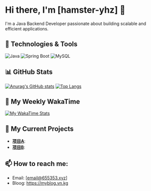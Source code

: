 # Hi there, I'm [hamster-yhz] 👋

I'm a Java Backend Developer passionate about building scalable and efficient applications.

## 🔧 Technologies & Tools

![Java](https://img.shields.io/badge/Java-ED8B00?style=for-the-badge&logo=openjdk&logoColor=white)
![Spring Boot](https://img.shields.io/badge/Spring%20Boot-6DB33F?style=for-the-badge&logo=spring-boot&logoColor=white)
![MySQL](https://img.shields.io/badge/MySQL-005C84?style=for-the-badge&logo=mysql&logoColor=white)

## 📊 GitHub Stats

[![Anurag's GitHub stats](https://github-readme-stats.vercel.app/api?username=hamster-yhz&show_icons=true&theme=radical)](https://github.com/anuraghazra/github-readme-stats)
[![Top Langs](https://github-readme-stats.vercel.app/api/top-langs/?username=hamster-yhz&layout=compact&theme=radical)](https://github.com/anuraghazra/github-readme-stats)

## 👋 My Weekly WakaTime

[![My WakaTime Stats](https://github-readme-stats.vercel.app/api/wakatime?username=hamster_yhz&theme=github_dark)](https://wakatime.com/@hamster_yhz)

## 🌱 My Current Projects

-   **[项目A](项目A链接)**: 
-   **[项目B](项目B链接)**: 

## 📫 How to reach me:

-   Email: [email@655353.xyz]
-   Bloog: https://myblog.vn.kg
